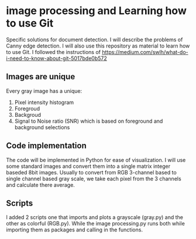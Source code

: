 # image processing and Learning how to use Git
Specific solutions for document detection. I will describe the problems of Canny edge detection. I will also use this repository as material to learn how to use Git. I followed the instructions of https://medium.com/swlh/what-do-i-need-to-know-about-git-5017bde0b572

## Images are unique
Every gray image has a unique: 
1. Pixel intensity histogram
2. Foregroud
3. Backgroud
4. Signal to Noise ratio (SNR) which is based on foreground and background selections

## Code implementation
The code will be implemented in Python for ease of visualization. I will use some standard images and convert them into a single matrix integer baseded 8bit images. Usually to convert from RGB 3-channel based to single channel based gray scale, we take each pixel from the 3 channels and calculate there average. 


## Scripts
I added 2 scripts one that imports and plots a grayscale (gray.py) and the other as colorful (RGB.py). 
While the image processing.py runs both while importing them as packages and calling in the functions. 
